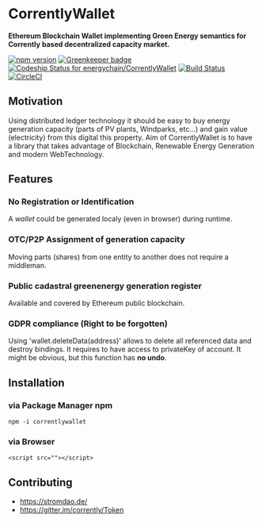 # CorrentlyWallet
**Ethereum Blockchain Wallet implementing Green Energy semantics for Corrently based decentralized capacity market.**

[![npm version](https://badge.fury.io/js/correntlywallet.svg)](https://badge.fury.io/js/correntlywallet) [![Greenkeeper badge](https://badges.greenkeeper.io/energychain/CorrentlyWallet.svg)](https://greenkeeper.io/)
[ ![Codeship Status for energychain/CorrentlyWallet](https://app.codeship.com/projects/1851a8e0-aa17-0136-d403-2eaeeac4cf7b/status?branch=master)](https://app.codeship.com/projects/309008)
[![Build Status](https://travis-ci.org/energychain/CorrentlyWallet.svg?branch=master)](https://travis-ci.org/energychain/CorrentlyWallet)
[![CircleCI](https://circleci.com/gh/energychain/CorrentlyWallet.svg?style=svg)](https://circleci.com/gh/energychain/CorrentlyWallet)

## Motivation
Using distributed ledger technology it should be easy to buy energy generation capacity (parts of PV plants, Windparks, etc...) and gain value (electricity) from this digital this property.  Aim of CorrentlyWallet is to have a library that takes advantage of Blockchain, Renewable Energy Generation and modern WebTechnology.

## Features
### No Registration or Identification
A *wallet* could be generated localy (even in browser) during runtime.

### OTC/P2P Assignment of generation capacity
Moving parts (shares) from one entity to another does not require a middleman.

### Public cadastral greenenergy generation register
Available and covered by Ethereum public blockchain.

### GDPR compliance (Right to be forgotten)
Using 'wallet.deleteData(address)' allows to delete all referenced data and destroy bindings.  It requires to have access to privateKey of account. It might be obvious, but this function has **no undo**.

## Installation

### via Package Manager npm
```
npm -i correntlywallet
```

### via Browser
```
<script src=""></script>
```

## Contributing
- https://stromdao.de/
- https://gitter.im/corrently/Token

